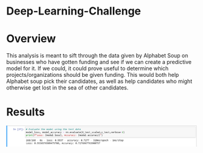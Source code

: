 # Deep-Learning-Challenge

# Overview

This analysis is meant to sift through the data given by Alphabet Soup on businesses who have gotten funding and see if we can create a predictive model for it. If we could, it could prove useful to determine which projects/organizations should be given funding. This would both help Alphabet soup pick their candidates, as well as help candidates who might otherwise get lost in the sea of other candidates. 

# Results

![pre-screenshot.png](pre-screenshot.png)
